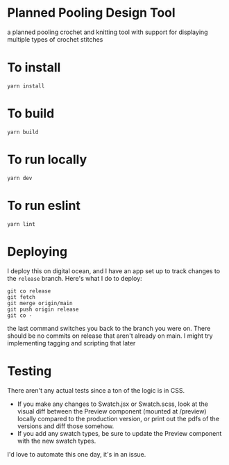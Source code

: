 # Planned Pooling Design Tool

a planned pooling crochet and knitting tool with support for displaying multiple types of crochet stitches

# To install

`yarn install`

# To build

`yarn build`

# To run locally

`yarn dev`

# To run eslint

`yarn lint`

# Deploying

I deploy this on digital ocean, and I have an app set up to track changes to the `release` branch. Here's what I do to deploy:
```
git co release
git fetch
git merge origin/main
git push origin release
git co -
```
the last command switches you back to the branch you were on. There should be no commits on release that aren't already on main.
I might try implementing tagging and scripting that later

# Testing

There aren't any actual tests since a ton of the logic is in CSS.

* If you make any changes to Swatch.jsx or Swatch.scss, look at the visual diff between the Preview component (mounted at /preview)
locally compared to the production version, or print out the pdfs of the versions and diff those somehow.
* If you add any swatch types, be sure to update the Preview component with the new swatch types.

I'd love to automate this one day, it's in an issue.
